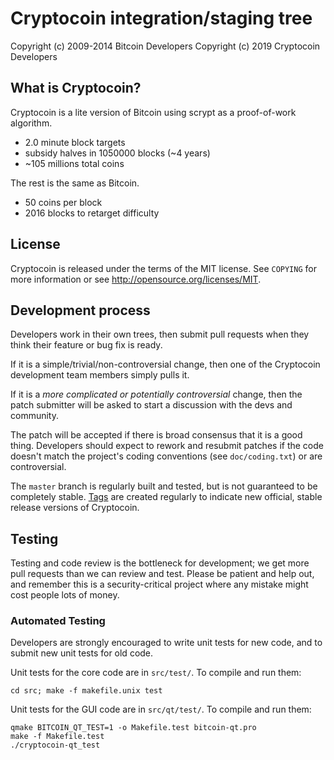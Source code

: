 Cryptocoin integration/staging tree
================================

Copyright (c) 2009-2014 Bitcoin Developers
Copyright (c) 2019 Cryptocoin Developers

What is Cryptocoin?
----------------

Cryptocoin is a lite version of Bitcoin using scrypt as a proof-of-work algorithm.
 - 2.0 minute block targets
 - subsidy halves in 1050000 blocks (~4 years)
 - ~105 millions total coins

The rest is the same as Bitcoin.
 - 50 coins per block
 - 2016 blocks to retarget difficulty


License
-------

Cryptocoin is released under the terms of the MIT license. See `COPYING` for more
information or see http://opensource.org/licenses/MIT.

Development process
-------------------

Developers work in their own trees, then submit pull requests when they think
their feature or bug fix is ready.

If it is a simple/trivial/non-controversial change, then one of the Cryptocoin
development team members simply pulls it.

If it is a *more complicated or potentially controversial* change, then the patch
submitter will be asked to start a discussion with the devs and community.

The patch will be accepted if there is broad consensus that it is a good thing.
Developers should expect to rework and resubmit patches if the code doesn't
match the project's coding conventions (see `doc/coding.txt`) or are
controversial.

The `master` branch is regularly built and tested, but is not guaranteed to be
completely stable. [Tags](https://github.com/cryptocoin-project/cryptocoin/tags) are created
regularly to indicate new official, stable release versions of Cryptocoin.

Testing
-------

Testing and code review is the bottleneck for development; we get more pull
requests than we can review and test. Please be patient and help out, and
remember this is a security-critical project where any mistake might cost people
lots of money.

### Automated Testing

Developers are strongly encouraged to write unit tests for new code, and to
submit new unit tests for old code.

Unit tests for the core code are in `src/test/`. To compile and run them:

    cd src; make -f makefile.unix test

Unit tests for the GUI code are in `src/qt/test/`. To compile and run them:

    qmake BITCOIN_QT_TEST=1 -o Makefile.test bitcoin-qt.pro
    make -f Makefile.test
    ./cryptocoin-qt_test

